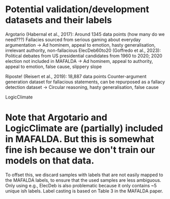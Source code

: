 # Potential validation/development datasets and their labels

Argotario (Habernal et al., 2017): Around 1345 data points (how many do we need???)
Fallacies sourced from serious gaming about everyday argumentation
→ Ad hominem, appeal to emotion, hasty generalisation, irrelevant authority, non-fallacious
ElecDeb60to20 (Goffredo et al., 2023): 
Political debates from US presidential candidates from 1960 to 2020; 2020 election not included in MAFALDA
→ Ad hominem, appeal to authority, appeal to emotion, false cause, slippery slope

Riposte! (Reisert et al., 2019): 18,887 data points
Counter-argument generation dataset for fallacious statements, can be repurposed as a fallacy detection dataset
→ Circular reasoning, hasty generalisation, false cause

LogicClimate


# Note that Argotario and LogicClimate are (partially) included in MAFALDA. But this is somewhat fine ish because we don't train our models on that data.
To offset this, we discard samples with labels that are not easily mapped to the MAFALDA labels, to ensure that the used samples are less ambiguous.
Only using e.g., ElecDeb is also problematic because it only contains ~5 unique ish labels.
Label casting is based on Table 3 in the MAFALDA paper.